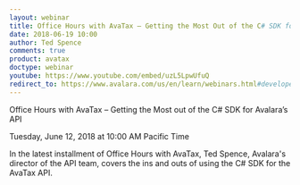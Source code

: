 ```yaml
---
layout: webinar
title: Office Hours with AvaTax – Getting the Most Out of the C# SDK for Avalara’s API
date: 2018-06-19 10:00
author: Ted Spence
comments: true
product: avatax
doctype: webinar
youtube: https://www.youtube.com/embed/uzL5LpwUfuQ
redirect_to: https://www.avalara.com/us/en/learn/webinars.html#developerwebinars
---
```


Office Hours with AvaTax – Getting the Most out of the C# SDK for Avalara’s API

Tuesday, June 12, 2018 at 10:00 AM Pacific Time

In the latest installment of Office Hours with AvaTax, Ted Spence, Avalara's director of the API team, covers the ins and outs of using the C# SDK for the AvaTax API.